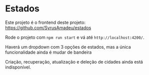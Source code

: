 # Estados

Este projeto é o frontend deste projeto: https://github.com/SyrusAmadeu/estados

Rode o projeto com `npm run start` e vá até `http://localhost:4200/`.

Haverá um dropdown com 3 opções de estados, mas a única funcionalidade ainda é mudar de bandeira

Criação, recuperação, atualização e deleção de cidades ainda está indisponível.

